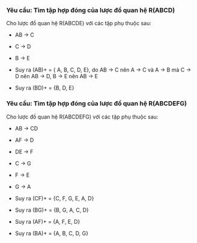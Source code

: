 ### Yêu cầu: Tìm tập hợp đóng của lược đồ quan hệ R(ABCD) 
Cho lược đồ quan hệ R(ABCDE) với các tập phụ thuộc sau:
- AB -> C
- C -> D
- B -> E

- Suy ra (AB)+  = { A, B, C, D, E}, do AB -> C nên A -> C và A -> B mà C -> D nên AB -> D, B -> E nên AB -> E
- Suy ra (BD)+ = {B, D, E}

### Yêu cầu: Tìm tập hợp đóng của lược đồ quan hệ R(ABCDEFG)

Cho lược đồ quan hệ R(ABCDEFG) với các tập phụ thuộc sau:
- AB -> CD
- AF -> D
- DE -> F
- C -> G
- F -> E
- G -> A

- Suy ra (CF)+ = {C, F, G, E, A, D}
- Suy ra (BG)+ = {B, G, A, C, D}
- Suy ra (AF)+ = {A, F, E, D}
- Suy ra (BA)+ = {A, B, C, D, G} 


